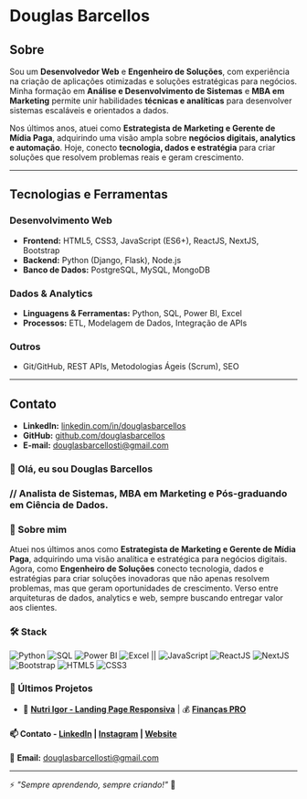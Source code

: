 # Douglas Barcellos  

## Sobre  
Sou um **Desenvolvedor Web** e **Engenheiro de Soluções**, com experiência na criação de aplicações otimizadas e soluções estratégicas para negócios. Minha formação em **Análise e Desenvolvimento de Sistemas** e **MBA em Marketing** permite unir habilidades **técnicas e analíticas** para desenvolver sistemas escaláveis e orientados a dados.  

Nos últimos anos, atuei como **Estrategista de Marketing e Gerente de Mídia Paga**, adquirindo uma visão ampla sobre **negócios digitais, analytics e automação**. Hoje, conecto **tecnologia, dados e estratégia** para criar soluções que resolvem problemas reais e geram crescimento.  

---

## Tecnologias e Ferramentas  
### **Desenvolvimento Web**  
- **Frontend:** HTML5, CSS3, JavaScript (ES6+), ReactJS, NextJS, Bootstrap  
- **Backend:** Python (Django, Flask), Node.js  
- **Banco de Dados:** PostgreSQL, MySQL, MongoDB  

### **Dados & Analytics**  
- **Linguagens & Ferramentas:** Python, SQL, Power BI, Excel  
- **Processos:** ETL, Modelagem de Dados, Integração de APIs  

### **Outros**  
- Git/GitHub, REST APIs, Metodologias Ágeis (Scrum), SEO  

---

## Contato  
- **LinkedIn:** [linkedin.com/in/douglasbarcellos](https://www.linkedin.com/in/douglasbarcellos/)  
- **GitHub:** [github.com/douglasbarcellos](https://github.com/douglasbarcellos/)  
- **E-mail:** [douglasbarcellosti@gmail.com](mailto:douglasbarcellosti@gmail.com)  



### 👋 Olá, eu sou Douglas Barcellos 
### // Analista de Sistemas, MBA em Marketing e Pós-graduando em Ciência de Dados.

### 🚀 Sobre mim

Atuei nos últimos anos como **Estrategista de Marketing e Gerente de Mídia Paga**, adquirindo uma visão analítica e estratégica para negócios digitais. Agora, como **Engenheiro de Soluções** conecto tecnologia, dados e estratégias para criar soluções inovadoras que não apenas resolvem problemas, mas que geram oportunidades de crescimento. Verso entre arquiteturas de dados, analytics e web, sempre buscando entregar valor aos clientes.  

### 🛠️ Stack
![Python](https://img.shields.io/badge/-Python-3776AB?style=flat-square&logo=python&logoColor=white)
![SQL](https://img.shields.io/badge/-SQL-4479A1?style=flat-square&logo=mysql&logoColor=white)
![Power BI](https://img.shields.io/badge/-Power%20BI-F2C811?style=flat-square&logo=power-bi&logoColor=black)
![Excel](https://img.shields.io/badge/-Excel-217346?style=flat-square&logo=microsoft-excel&logoColor=white) ||
![JavaScript](https://img.shields.io/badge/-JavaScript-F7DF1E?style=flat-square&logo=javascript&logoColor=black)
![ReactJS](https://img.shields.io/badge/-ReactJS-61DAFB?style=flat-square&logo=react&logoColor=black)
![NextJS](https://img.shields.io/badge/-NextJS-000000?style=flat-square&logo=next.js&logoColor=white)
![Bootstrap](https://img.shields.io/badge/-Bootstrap-7952B3?style=flat-square&logo=bootstrap&logoColor=white)
![HTML5](https://img.shields.io/badge/-HTML5-E34F26?style=flat-square&logo=html5&logoColor=white)
![CSS3](https://img.shields.io/badge/-CSS3-1572B6?style=flat-square&logo=css3&logoColor=white)

### 📌 Últimos Projetos
- 🎨 [**Nutri Igor - Landing Page Responsiva**](https://nutriigor.com.br/) | 💰 [**Finanças PRO**](https://douglasbarcellos.github.io/financaspro/)
  
#### 📫 Contato - [LinkedIn](https://www.linkedin.com/in/douglasbarcellos) | [Instagram](https://www.instagram.com/douglasbarcelloss) | [Website](https://github.com/douglasbarcellos)

📧 **Email:** douglasbarcellosti@gmail.com

---
⚡ *"Sempre aprendendo, sempre criando!"* 🚀

